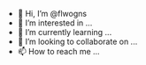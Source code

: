 - 👋 Hi, I’m @flwogns
- 👀 I’m interested in ...
- 🌱 I’m currently learning ...
- 💞️ I’m looking to collaborate on ...
- 📫 How to reach me ...

<!---
flwogns/flwogns is a ✨ special ✨ repository because its `README.md` (this file) appears on your GitHub profile.
You can click the Preview link to take a look at your changes.
--->
